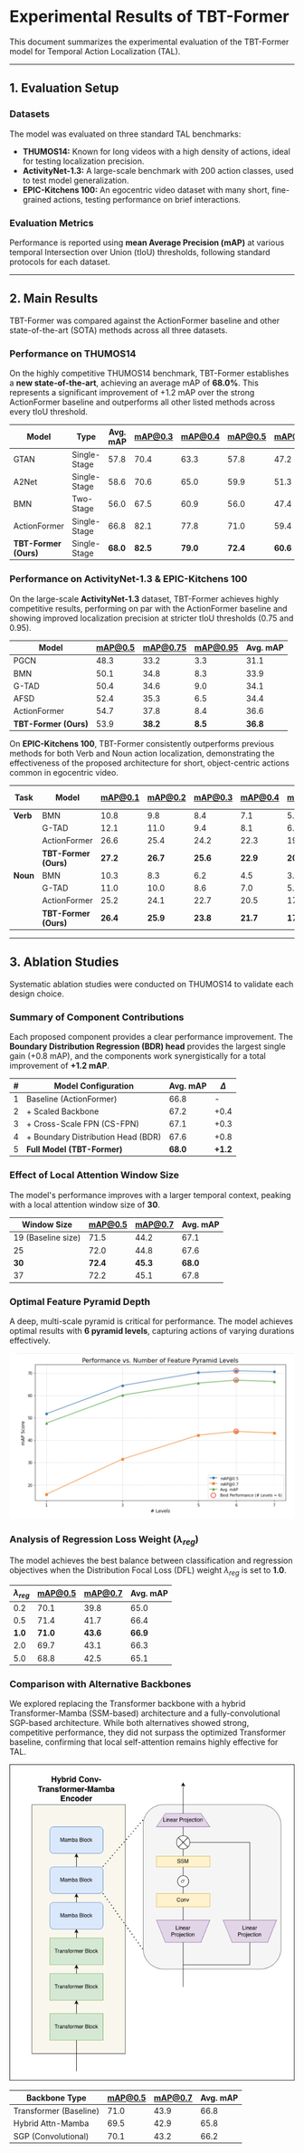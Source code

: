 # Experimental Results of TBT-Former

This document summarizes the experimental evaluation of the TBT-Former model for Temporal Action Localization (TAL).

---

## 1. Evaluation Setup

### Datasets
The model was evaluated on three standard TAL benchmarks:
* **THUMOS14:** Known for long videos with a high density of actions, ideal for testing localization precision.
* **ActivityNet-1.3:** A large-scale benchmark with 200 action classes, used to test model generalization.
* **EPIC-Kitchens 100:** An egocentric video dataset with many short, fine-grained actions, testing performance on brief interactions.

### Evaluation Metrics
Performance is reported using **mean Average Precision (mAP)** at various temporal Intersection over Union (tIoU) thresholds, following standard protocols for each dataset.

---

## 2. Main Results

TBT-Former was compared against the ActionFormer baseline and other state-of-the-art (SOTA) methods across all three datasets.

### Performance on THUMOS14
On the highly competitive THUMOS14 benchmark, TBT-Former establishes a **new state-of-the-art**, achieving an average mAP of **68.0%**. This represents a significant improvement of +1.2 mAP over the strong ActionFormer baseline and outperforms all other listed methods across every tIoU threshold.

| Model                 | Type         | Avg. mAP     | mAP@0.3      | mAP@0.4      | mAP@0.5      | mAP@0.6      | mAP@0.7      |
| --------------------- | ------------ | ------------ | ------------ | ------------ | ------------ | ------------ | ------------ |
| GTAN                  | Single-Stage | 57.8         | 70.4         | 63.3         | 57.8         | 47.2         | 33.5         |
| A2Net                 | Single-Stage | 58.6         | 70.6         | 65.0         | 59.9         | 51.3         | 37.5         |
| BMN                   | Two-Stage    | 56.0         | 67.5         | 60.9         | 56.0         | 47.4         | 34.9         |
| ActionFormer          | Single-Stage | 66.8         | 82.1         | 77.8         | 71.0         | 59.4         | 43.9         |
| **TBT-Former (Ours)** | Single-Stage | **68.0** | **82.5** | **79.0** | **72.4** | **60.6** | **45.3** |

### Performance on ActivityNet-1.3 & EPIC-Kitchens 100
On the large-scale **ActivityNet-1.3** dataset, TBT-Former achieves highly competitive results, performing on par with the ActionFormer baseline and showing improved localization precision at stricter tIoU thresholds (0.75 and 0.95).

| Model                 | mAP@0.5 | mAP@0.75     | mAP@0.95     | Avg. mAP     |
| --------------------- | ------- | ------------ | ------------ | ------------ |
| PGCN                  | 48.3    | 33.2         | 3.3          | 31.1         |
| BMN                   | 50.1    | 34.8         | 8.3          | 33.9         |
| G-TAD                 | 50.4    | 34.6         | 9.0          | 34.1         |
| AFSD                  | 52.4    | 35.3         | 6.5          | 34.4         |
| ActionFormer          | 54.7    | 37.8         | 8.4          | 36.6         |
| **TBT-Former (Ours)** | 53.9    | **38.2** | **8.5** | **36.8** |

On **EPIC-Kitchens 100**, TBT-Former consistently outperforms previous methods for both Verb and Noun action localization, demonstrating the effectiveness of the proposed architecture for short, object-centric actions common in egocentric video.

| Task | Model                 | mAP@0.1      | mAP@0.2      | mAP@0.3      | mAP@0.4      | mAP@0.5      | Avg. mAP     |
| ---- | --------------------- | ------------ | ------------ | ------------ | ------------ | ------------ | ------------ |
| **Verb** | BMN                   | 10.8         | 9.8          | 8.4          | 7.1          | 5.6          | 8.4          |
|      | G-TAD                 | 12.1         | 11.0         | 9.4          | 8.1          | 6.5          | 9.4          |
|      | ActionFormer          | 26.6         | 25.4         | 24.2         | 22.3         | 19.1         | 23.5         |
|      | **TBT-Former (Ours)** | **27.2** | **26.7** | **25.6** | **22.9** | **20.1** | **24.5** |
| **Noun** | BMN                   | 10.3         | 8.3          | 6.2          | 4.5          | 3.4          | 6.5          |
|      | G-TAD                 | 11.0         | 10.0         | 8.6          | 7.0          | 5.4          | 8.4          |
|      | ActionFormer          | 25.2         | 24.1         | 22.7         | 20.5         | 17.0         | 21.9         |
|      | **TBT-Former (Ours)** | **26.4** | **25.9** | **23.8** | **21.7** | **17.9** | **23.1** |

---

## 3. Ablation Studies

Systematic ablation studies were conducted on THUMOS14 to validate each design choice.

### Summary of Component Contributions
Each proposed component provides a clear performance improvement. The **Boundary Distribution Regression (BDR) head** provides the largest single gain (+0.8 mAP), and the components work synergistically for a total improvement of **+1.2 mAP**.

| \# | Model Configuration              | Avg. mAP     | $\Delta$ |
| -- | -------------------------------- | ------------ | -------- |
| 1  | Baseline (ActionFormer)          | 66.8         | -        |
| 2  | + Scaled Backbone                | 67.2         | +0.4     |
| 3  | + Cross-Scale FPN (CS-FPN)       | 67.1         | +0.3     |
| 4  | + Boundary Distribution Head (BDR) | 67.6         | +0.8     |
| 5  | **Full Model (TBT-Former)** | **68.0** | **+1.2** |

### Effect of Local Attention Window Size
The model's performance improves with a larger temporal context, peaking with a local attention window size of **30**.

| Window Size      | mAP@0.5      | mAP@0.7      | Avg. mAP     |
| ---------------- | ------------ | ------------ | ------------ |
| 19 (Baseline size) | 71.5         | 44.2         | 67.1         |
| 25               | 72.0         | 44.8         | 67.6         |
| **30** | **72.4** | **45.3** | **68.0** |
| 37               | 72.2         | 45.1         | 67.8         |

### Optimal Feature Pyramid Depth
A deep, multi-scale pyramid is critical for performance. The model achieves optimal results with **6 pyramid levels**, capturing actions of varying durations effectively.

![Ablation on the number of feature pyramid levels](../assets/vis.png)

### Analysis of Regression Loss Weight ($\lambda_{reg}$)
The model achieves the best balance between classification and regression objectives when the Distribution Focal Loss (DFL) weight $\lambda_{reg}$ is set to **1.0**.

| $\lambda_{reg}$ | mAP@0.5  | mAP@0.7  | Avg. mAP |
| --------------- | -------- | -------- | -------- |
| 0.2             | 70.1     | 39.8     | 65.0     |
| 0.5             | 71.4     | 41.7     | 66.4     |
| **1.0** | **71.0** | **43.6** | **66.9** |
| 2.0             | 69.7     | 43.1     | 66.3     |
| 5.0             | 68.8     | 42.5     | 65.1     |

### Comparison with Alternative Backbones
We explored replacing the Transformer backbone with a hybrid Transformer-Mamba (SSM-based) architecture and a fully-convolutional SGP-based architecture. While both alternatives showed strong, competitive performance, they did not surpass the optimized Transformer baseline, confirming that local self-attention remains highly effective for TAL.

![Architectures of the alternative backbones explored](../assets/Mamba_archite.png)

| Backbone Type        | mAP@0.5 | mAP@0.7 | Avg. mAP |
| -------------------- | ------- | ------- | -------- |
| Transformer (Baseline) | 71.0    | 43.9    | 66.8     |
| Hybrid Attn-Mamba    | 69.5    | 42.9    | 65.8     |
| SGP (Convolutional)  | 70.1    | 43.2    | 66.2     |